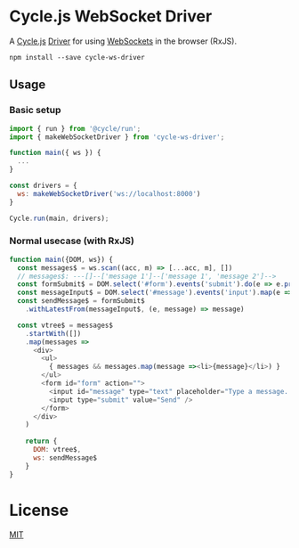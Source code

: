 # Cycle.js WebSocket Driver

A [Cycle.js](http://cycle.js.org) [Driver](http://cycle.js.org/drivers.html) for using
[WebSockets](https://developer.mozilla.org/en-US/docs/Web/API/WebSockets_API)
 in the browser (RxJS).

```
npm install --save cycle-ws-driver
```

## Usage

### Basic setup

```js
import { run } from '@cycle/run';
import { makeWebSocketDriver } from 'cycle-ws-driver';

function main({ ws }) {
  ...
}

const drivers = {
  ws: makeWebSocketDriver('ws://localhost:8000')
}

Cycle.run(main, drivers);
```

### Normal usecase (with RxJS)

```js
function main({DOM, ws}) {
  const messages$ = ws.scan((acc, m) => [...acc, m], [])
  // messages$: ---[]--['message 1']--['message 1', 'message 2']-->
  const formSubmit$ = DOM.select('#form').events('submit').do(e => e.preventDefault())
  const messageInput$ = DOM.select('#message').events('input').map(e => e.target.value)
  const sendMessage$ = formSubmit$
    .withLatestFrom(messageInput$, (e, message) => message)

  const vtree$ = messages$
    .startWith([])
    .map(messages =>
      <div>
        <ul>
          { messages && messages.map(message =><li>{message}</li>) }
        </ul>
        <form id="form" action="">
          <input id="message" type="text" placeholder="Type a message..." />
          <input type="submit" value="Send" />
        </form>
      </div>
    )
   
    return {
      DOM: vtree$,
      ws: sendMessage$
    }
}
```

# License

[MIT](https://github.com/eliasmeire/cycle-ws-driver/blob/master/LICENSE)
